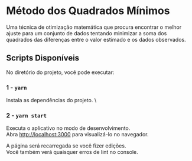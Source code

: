 # Método dos Quadrados Mínimos

Uma técnica de otimização matemática que procura encontrar o melhor ajuste para um conjunto de dados tentando minimizar a soma dos quadrados das diferenças entre o valor estimado e os dados observados.

## Scripts Disponíveis

No diretório do projeto, você pode executar:

### 1 - `yarn`

Instala as dependências do projeto. \

### 2 - `yarn start`

Executa o aplicativo no modo de desenvolvimento. \
Abra [http://localhost:3000](http://localhost:3000) para visualizá-lo no navegador.

A página será recarregada se você fizer edições. \
Você também verá quaisquer erros de lint no console.
